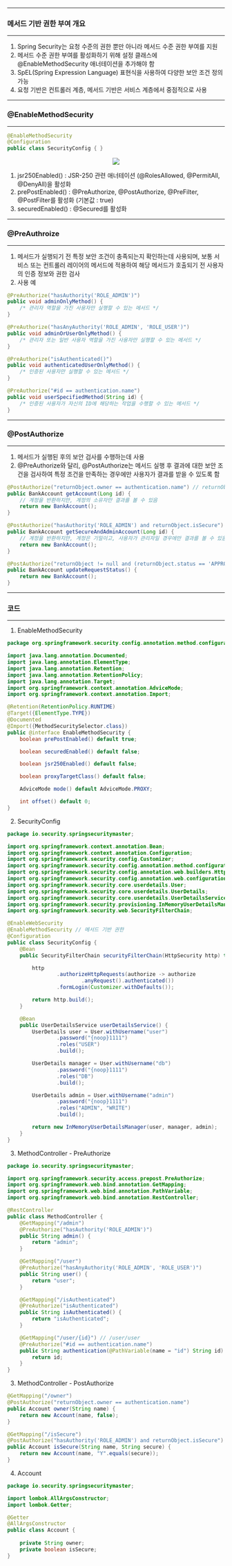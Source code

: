 -----
### 메서드 기반 권한 부여 개요
-----
1. Spring Security는 요청 수준의 권한 뿐만 아니라 메서드 수준 권한 부여를 지원
2. 메서드 수준 권한 부여를 활성화하기 위해 설정 클래스에 @EnableMethodSecurity 애너테이션을 추가해야 함
3. SpEL(Spring Expression Language) 표현식을 사용하여 다양한 보안 조건 정의 가능
4. 요청 기반은 컨트롤러 계층, 메서드 기반은 서비스 계층에서 중점적으로 사용

-----
### @EnableMethodSecurity
-----
```java
@EnableMethodSecurity
@Configuration
public class SecurityConfig { }
```

<div align="centeR">
<img src="https://github.com/user-attachments/assets/1eff2b53-ffb2-4e94-9a1b-36774e288e36">
</div>

1. jsr250Enabled() : JSR-250 관련 애너테이션 (@RolesAllowed, @PermitAll, @DenyAll)을 활성화
2. prePostEnabled() : @PreAuthorize, @PostAuthorize, @PreFilter, @PostFilter를 활성화 (기본값 : true)
3. securedEnabled() : @Secured를 활성화

-----
### @PreAuthroize
-----
1. 메서드가 실행되기 전 특정 보안 조건이 충족되는지 확인하는데 사용되며, 보통 서비스 또는 컨트롤러 레이어의 메서드에 적용하여 해당 메서드가 호출되기 전 사용자의 인증 정보와 권한 검사
2. 사용 예
```java
@PreAuthorize("hasAuthority('ROLE_ADMIN')")
public void adminOnlyMethod() {
    /* 관리자 역할을 가진 사용자만 실행할 수 있는 메서드 */
}
```

```java
@PreAuthorize("hasAnyAuthority('ROLE_ADMIN', 'ROLE_USER')")
public void adminOrUserOnlyMethod() {
    /* 관리자 또는 일반 사용자 역할을 가진 사용자만 실행할 수 있는 메서드 */
}
```

```java
@PreAuthorize("isAuthenticated()")
public void authenticatedUserOnlyMethod() {
    /* 인증된 사용자만 실행할 수 있는 메서드 */
}
```

```java
@PreAuthorize("#id == authentication.name")
public void userSpecifiedMethod(String id) {
    /* 인증된 사용자가 자신의 ID에 해당하는 작업을 수행할 수 있는 메서드 */
}
```

-----
### @PostAuthorize
-----
1. 메서드가 실행된 후의 보안 검사를 수행하는데 사용
2. @PreAuthorize와 달리, @PostAuthorize는 메서드 실행 후 결과에 대한 보안 조건을 검사하여 특정 조건을 만족하는 경우에만 사용자가 결과를 받을 수 있도록 함
```java
@PostAuthorize("returnObject.owner == authentication.name") // returnObject : 반환하는 객체 의미, owner : 객체의 속성
public BankAccount getAccount(Long id) {
    // 계정을 반환하지만, 계정의 소유자만 결과를 볼 수 있음
    return new BankAccount();
}
```

```java
@PostAuthorize("hasAuthority('ROLE_ADMIN') and returnObject.isSecure")
public BankAccount getSecureAndAdminAccount(Long id) {
    // 계정을 반환하지만, 계정은 기밀이고, 사용자가 관리자일 경우에만 결과를 볼 수 있음
    return new BankAccount();
}
```

```java
@PostAuthorize("returnObject != null and (returnObject.status == 'APPROVED' or hasAuthority('ROLE_ADMIN'))")
public BankAccount updateRequestStatus() {
    return new BankAccount();
}
```

-----
### 코드
-----
1. EnableMethodSecurity
```java
package org.springframework.security.config.annotation.method.configuration;

import java.lang.annotation.Documented;
import java.lang.annotation.ElementType;
import java.lang.annotation.Retention;
import java.lang.annotation.RetentionPolicy;
import java.lang.annotation.Target;
import org.springframework.context.annotation.AdviceMode;
import org.springframework.context.annotation.Import;

@Retention(RetentionPolicy.RUNTIME)
@Target({ElementType.TYPE})
@Documented
@Import({MethodSecuritySelector.class})
public @interface EnableMethodSecurity {
    boolean prePostEnabled() default true;

    boolean securedEnabled() default false;

    boolean jsr250Enabled() default false;

    boolean proxyTargetClass() default false;

    AdviceMode mode() default AdviceMode.PROXY;

    int offset() default 0;
}
````

2. SecurityConfig
```java
package io.security.springsecuritymaster;

import org.springframework.context.annotation.Bean;
import org.springframework.context.annotation.Configuration;
import org.springframework.security.config.Customizer;
import org.springframework.security.config.annotation.method.configuration.EnableMethodSecurity;
import org.springframework.security.config.annotation.web.builders.HttpSecurity;
import org.springframework.security.config.annotation.web.configuration.EnableWebSecurity;
import org.springframework.security.core.userdetails.User;
import org.springframework.security.core.userdetails.UserDetails;
import org.springframework.security.core.userdetails.UserDetailsService;
import org.springframework.security.provisioning.InMemoryUserDetailsManager;
import org.springframework.security.web.SecurityFilterChain;

@EnableWebSecurity
@EnableMethodSecurity // 메서드 기반 권한
@Configuration
public class SecurityConfig {
    @Bean
    public SecurityFilterChain securityFilterChain(HttpSecurity http) throws Exception {

        http
                .authorizeHttpRequests(authorize -> authorize
                        .anyRequest().authenticated())
                .formLogin(Customizer.withDefaults());

        return http.build();
    }

    @Bean
    public UserDetailsService userDetailsService() {
        UserDetails user = User.withUsername("user")
                .password("{noop}1111")
                .roles("USER")
                .build();

        UserDetails manager = User.withUsername("db")
                .password("{noop}1111")
                .roles("DB")
                .build();

        UserDetails admin = User.withUsername("admin")
                .password("{noop}1111")
                .roles("ADMIN", "WRITE")
                .build();

        return new InMemoryUserDetailsManager(user, manager, admin);
    }
}
```

3. MethodController - PreAuthorize
```java
package io.security.springsecuritymaster;

import org.springframework.security.access.prepost.PreAuthorize;
import org.springframework.web.bind.annotation.GetMapping;
import org.springframework.web.bind.annotation.PathVariable;
import org.springframework.web.bind.annotation.RestController;

@RestController
public class MethodController {
    @GetMapping("/admin")
    @PreAuthorize("hasAuthority('ROLE_ADMIN')")
    public String admin() {
        return "admin";
    }

    @GetMapping("/user")
    @PreAuthorize("hasAnyAuthority('ROLE_ADMIN', 'ROLE_USER')")
    public String user() {
        return "user";
    }

    @GetMapping("/isAuthenticated")
    @PreAuthorize("isAuthenticated")
    public String isAuthenticated() {
        return "isAuthenticated";
    }

    @GetMapping("/user/{id}") // /user/user
    @PreAuthorize("#id == authentication.name")
    public String authentication(@PathVariable(name = "id") String id) {
        return id;
    }
}
```
3. MethodController - PostAuthorize
```java
@GetMapping("/owner")
@PostAuthorize("returnObject.owner == authentication.name")
public Account owner(String name) {
    return new Account(name, false);
}

@GetMapping("/isSecure")
@PostAuthorize("hasAuthority('ROLE_ADMIN') and returnObject.isSecure")
public Account isSecure(String name, String secure) {
    return new Account(name, "Y".equals(secure));
}
```

4. Account
```java
package io.security.springsecuritymaster;

import lombok.AllArgsConstructor;
import lombok.Getter;

@Getter
@AllArgsConstructor
public class Account {
    
    private String owner;
    private boolean isSecure; 
}
```
